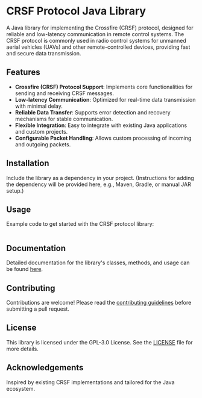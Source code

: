 # CRSF Protocol Java Library

A Java library for implementing the Crossfire (CRSF) protocol, designed for reliable and low-latency communication in remote control systems. The CRSF protocol is commonly used in radio control systems for unmanned aerial vehicles (UAVs) and other remote-controlled devices, providing fast and secure data transmission.

## Features

- **Crossfire (CRSF) Protocol Support**: Implements core functionalities for sending and receiving CRSF messages.
- **Low-latency Communication**: Optimized for real-time data transmission with minimal delay.
- **Reliable Data Transfer**: Supports error detection and recovery mechanisms for stable communication.
- **Flexible Integration**: Easy to integrate with existing Java applications and custom projects.
- **Configurable Packet Handling**: Allows custom processing of incoming and outgoing packets.
  
## Installation

Include the library as a dependency in your project. (Instructions for adding the dependency will be provided here, e.g., Maven, Gradle, or manual JAR setup.)

## Usage

Example code to get started with the CRSF protocol library:

```java

```

## Documentation

Detailed documentation for the library's classes, methods, and usage can be found [here](link-to-documentation).

## Contributing

Contributions are welcome! Please read the [contributing guidelines](link-to-contributing) before submitting a pull request.

## License

This library is licensed under the GPL-3.0 License. See the [LICENSE](https://github.com/beep-systems/jcrsf/blob/master/LICENSE) file for more details.

## Acknowledgements

Inspired by existing CRSF implementations and tailored for the Java ecosystem.
